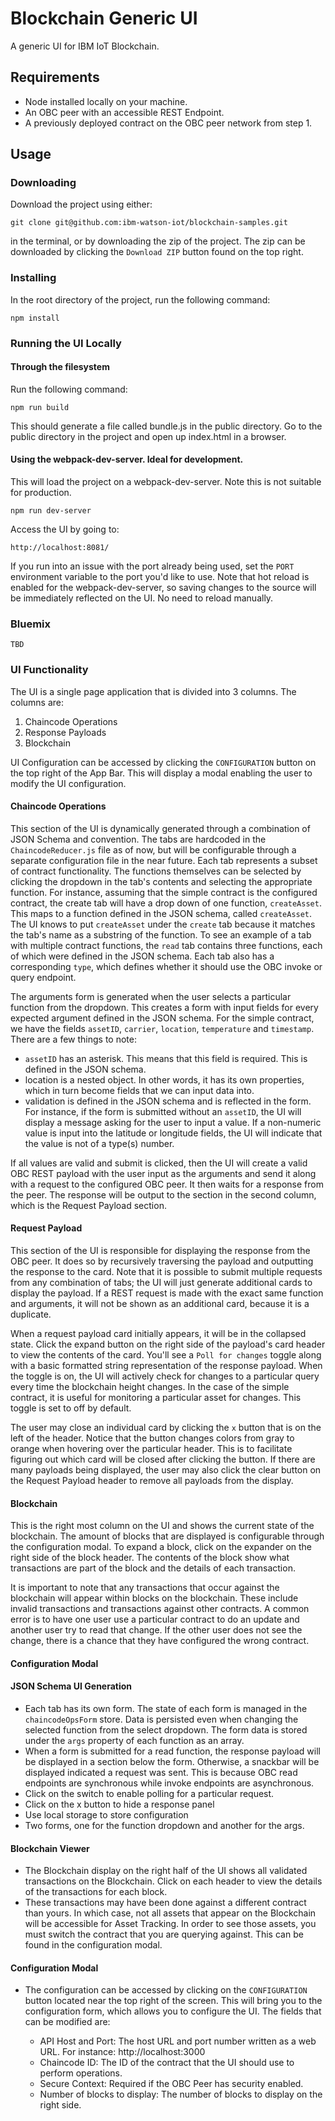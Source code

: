 Blockchain Generic UI
=========================
A generic UI for IBM IoT Blockchain.

Requirements
-----------------
* Node installed locally on your machine.
* An OBC peer with an accessible REST Endpoint.
* A previously deployed contract on the OBC peer network from step 1.

Usage
-----------------
### Downloading
Download the project using either:
```
git clone git@github.com:ibm-watson-iot/blockchain-samples.git
```
in the terminal, or by downloading the zip of the project. The zip can be downloaded by clicking the `Download ZIP` button found on the top right.

### Installing
In the root directory of the project, run the following command:
```
npm install
```

### Running the UI Locally
#### Through the filesystem
Run the following command:
```
npm run build
```
This should generate a file called bundle.js in the public directory. Go to the public directory in the project and open up index.html in a browser.

#### Using the webpack-dev-server. Ideal for development.
This will load the project on a webpack-dev-server. Note this is not suitable for production.
```
npm run dev-server
```

Access the UI by going to:
```
http://localhost:8081/
```

If you run into an issue with the port already being used, set the `PORT` environment variable to the port you'd like to use. Note that hot reload is enabled for the webpack-dev-server, so saving changes to the source will be immediately reflected on the UI. No need to reload manually.

### Bluemix
```
TBD
```

### UI Functionality
The UI is a single page application that is divided into 3 columns. The columns are:
1. Chaincode Operations
2. Response Payloads
3. Blockchain

UI Configuration can be accessed by clicking the `CONFIGURATION` button on the top right of the App Bar. This will display a modal enabling the user to modify the UI configuration.

#### Chaincode Operations
This section of the UI is dynamically generated through a combination of JSON Schema and convention. The tabs are hardcoded in the `ChaincodeReducer.js` file as of now, but will be configurable through a separate configuration file in the near future. Each tab represents a subset of contract functionality. The functions themselves can be selected by clicking the dropdown in the tab's contents and selecting the appropriate function. For instance, assuming that the simple contract is the configured contract, the create tab will have a drop down of one function, `createAsset`. This maps to a function defined in the JSON schema, called `createAsset`. The UI knows to put `createAsset` under the `create` tab because it matches the tab's name as a substring of the function. To see an example of a tab with multiple contract functions, the `read` tab contains three functions, each of which were defined in the JSON schema. Each tab also has a corresponding `type`, which defines whether it should use the OBC invoke or query endpoint.

The arguments form is generated when the user selects a particular function from the dropdown. This creates a form with input fields for every expected argument defined in the JSON schema. For the simple contract, we have the fields `assetID`, `carrier`, `location`, `temperature` and `timestamp`. There are a few things to note:
- `assetID` has an asterisk. This means that this field is required. This is defined in the JSON schema.
- location is a nested object. In other words, it has its own properties, which in turn become fields that we can input data into.
- validation is defined in the JSON schema and is reflected in the form. For instance, if the form is submitted without an `assetID`, the UI will display a message asking for the user to input a value. If a non-numeric value is input into the latitude or longitude fields, the UI will indicate that the value is not of a type(s) number.

If all values are valid and submit is clicked, then the UI will create a valid OBC REST payload with the user input as the arguments and send it along with a request to the configured OBC peer. It then waits for a response from the peer. The response will be output to the section in the second column, which is the Request Payload section.

#### Request Payload
This section of the UI is responsible for displaying the response from the OBC peer. It does so by recursively traversing the payload and outputting the response to the card. Note that it is possible to submit multiple requests from any combination of tabs; the UI will just generate additional cards to display the payload. If a REST request is made with the exact same function and arguments, it will not be shown as an additional card, because it is a duplicate.

When a request payload card initially appears, it will be in the collapsed state. Click the expand button on the right side of the payload's card header to view the contents of the card. You'll see a `Poll for changes` toggle along with a basic formatted string representation of the response payload. When the toggle is on, the UI will actively check for changes to a particular query every time the blockchain height changes. In the case of the simple contract, it is useful for monitoring a particular asset for changes. This toggle is set to off by default.

The user may close an individual card by clicking the `x` button that is on the left of the header. Notice that the button changes colors from gray to orange when hovering over the particular header. This is to facilitate figuring out which card will be closed after clicking the button. If there are many payloads being displayed, the user may also click the clear button on the Request Payload header to remove all payloads from the display.

#### Blockchain
This is the right most column on the UI and shows the current state of the blockchain. The amount of blocks that are displayed is configurable through the configuration modal. To expand a block, click on the expander on the right side of the block header. The contents of the block show what transactions are part of the block and the details of each transaction.

It is important to note that any transactions that occur against the blockchain will appear within blocks on the blockchain. These include invalid transactions and transactions against other contracts. A common error is to have one user use a particular contract to do an update and another user try to read that change. If the other user does not see the change, there is a chance that they have configured the wrong contract.

#### Configuration Modal


#### JSON Schema UI Generation
- Each tab has its own form. The state of each form is managed in the `chaincodeOpsForm` store. Data is persisted even when changing the selected function from the select dropdown. The form data is stored under the `args` property of each function as an array.
- When a form is submitted for a read function, the response payload will be displayed in a section below the form. Otherwise, a snackbar will be displayed indicated a request was sent. This is because OBC read endpoints are synchronous while invoke endpoints are asynchronous.
- Click on the switch to enable polling for a particular request.
- Click on the x button to hide a response panel
- Use local storage to store configuration
- Two forms, one for the function dropdown and another for the args.

#### Blockchain Viewer
- The Blockchain display on the right half of the UI shows all validated transactions on the Blockchain. Click on each header to view the details of the transactions for each block.
- These transactions may have been done against a different contract than yours. In which case, not all assets that appear on the Blockchain will be accessible for Asset Tracking. In order to see those assets, you must switch the contract that you are querying against. This can be found in the configuration modal.

#### Configuration Modal
- The configuration can be accessed by clicking on the `CONFIGURATION` button located near the top right of the screen. This will bring you to the configuration form, which allows you to configure the UI. The fields that can be modified are:

  * API Host and Port: The host URL and port number written as a web URL. For instance: http://localhost:3000
  * Chaincode ID: The ID of the contract that the UI should use to perform operations.
  * Secure Context: Required if the OBC Peer has security enabled.
  * Number of blocks to display: The number of blocks to display on the right side.
